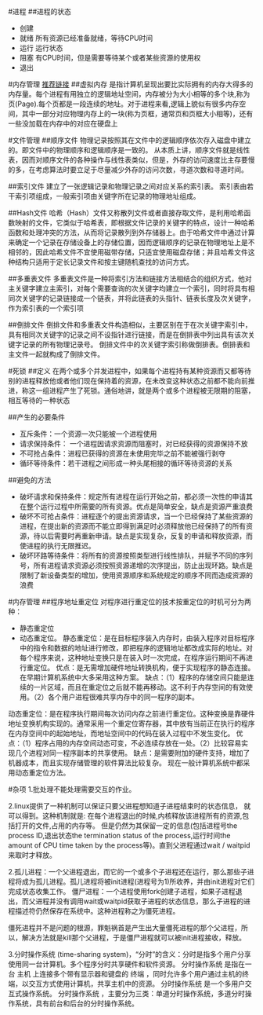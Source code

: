 #进程
##进程的状态
- 创建
- 就绪 所有资源已经准备就绪，等待CPU时间
- 运行 运行状态
- 阻塞 有CPU时间，但是需要等待某个或者某些资源的使用权
- 退出

#内存管理
[推荐链接](http://www.cnblogs.com/CareySon/archive/2012/04/25/2470063.html)
##虚拟内存
是指计算机呈现出要比实际拥有的内存大得多的内存量。每个进程有用独立的逻辑地址空间，内存被分为大小相等的多个块,称为页(Page).每个页都是一段连续的地址。对于进程来看,逻辑上貌似有很多内存空间，其中一部分对应物理内存上的一块(称为页框，通常页和页框大小相等)，还有一些没加载在内存中的对应在硬盘上

#文件管理
##顺序文件
物理记录按照其在文件中的逻辑顺序依次存入磁盘中建立的。即文件中的物理顺序和逻辑顺序是一致的。
从本质上讲，顺序文件就是线性表，因而对顺序文件的各种操作与线性表类似，但是，外存的访问速度比主存要慢的多，在考虑算法时要立足于尽量减少外存的访问次数，寻道次数和寻道时间。

##索引文件
建立了一张逻辑记录和物理记录之间对应关系的索引表。
索引表由若干索引项组成，一般索引项由关键字所在记录的物理地址组成。

##Hash文件
哈希（Hash）文件又称散列文件或者直接存取文件，是利用哈希函数映射的文件，它类似于哈希表，即根据文件记录的关键字的特点，设计一种哈希函数和处理冲突的方法，从而将记录散列到外存储器上。由于哈希文件中通过计算来确定一个记录在存储设备上的存储位置，因而逻辑顺序的记录在物理地址上是不相邻的，因此哈希文件不宜使用磁带存储，只适宜使用磁盘存储；并且哈希文件这种结构只适用于定长记录文件和按主键随机查找的访问方式。

##多重表文件
多重表文件是一种将索引方法和链接方法相结合的组织方式，他对主关键字建立主索引，对每个需要查询的次关键字均建立一个索引，同时将具有相同次关键字的记录链接成一个链表，并将此链表的头指针、链表长度及次关键字，作为索引表的一个索引项

##倒排文件
倒排文件和多重表文件构造相似，主要区别在于在次关键字索引中，具有相同次关键字的记录之间不设指针进行链接，而是在倒排表中列出具有该次关键字记录的所有物理记录号。 倒排文件中的次关键字索引称做倒排表。倒排表和主文件一起就构成了倒排文件。

#死锁
##定义
在两个或多个并发进程中，如果每个进程持有某种资源而又都等待别的进程释放他或者他们现在保持着的资源，在未改变这种状态之前都不能向前推进，称这一组进程产生了死锁。通俗地讲，就是两个或多个进程被无限期的阻塞，相互等待的一种状态

##产生的必要条件
- 互斥条件：一个资源一次只能被一个进程使用
- 请求保持条件： 一个进程因请求资源而阻塞时，对已经获得的资源保持不放
- 不可抢占条件：进程已获得的资源在未使用完毕之前不能被强行剥夺
- 循环等待条件：若干进程之间形成一种头尾相接的循环等待资源的关系

##避免的方法
- 破坏请求和保持条件：规定所有进程在运行开始之前，都必须一次性的申请其在整个运行过程中所需要的所有资源。优点是简单安全，缺点是资源严重浪费
- 破坏不可抢占条件：进程逐个的提出资源请求，当一个已经保持了某些资源的进程，在提出新的资源而不能立即得到满足时必须释放他已经保持了的所有资源，待以后需要时再重新申请。缺点是实现复杂，反复的申请和释放资源，而使进程的执行无限推迟。
- 破坏环路等待条件：将所有的资源按照类型进行线性排队，并赋予不同的序列号，所有进程请求资源必须按照资源递增的次序提出，防止出现环路。缺点是限制了新设备类型的增加，使用资源顺序和系统规定的顺序不同而造成资源的浪费

#内存管理
##程序地址重定位
对程序进行重定位的技术按重定位的时机可分为两种：
- 静态重定位
- 动态重定位。
静态重定位：是在目标程序装入内存时，由装入程序对目标程序中的指令和数据的地址进行修改，即把程序的逻辑地址都改成实际的地址。对每个程序来说，这种地址变换只是在装入时一次完成，在程序运行期间不再进行重定位。 
优点：是无需增加硬件地址转换机构，便于实现程序的静态连接。在早期计算机系统中大多采用这种方案。 
缺点：（1）程序的存储空间只能是连续的一片区域，而且在重定位之后就不能再移动。这不利于内存空间的有效使用。（2）各个用户进程很难共享内存中的同一程序的副本。 

动态重定位：是在程序执行期间每次访问内存之前进行重定位。这种变换是靠硬件地址变换机构实现的。通常采用一个重定位寄存器，其中放有当前正在执行的程序在内存空间中的起始地址，而地址空间中的代码在装入过程中不发生变化。 
优点：（1）程序占用的内存空间动态可变，不必连续存放在一处。（2）比较容易实现几个进程对同一程序副本的共享使用。 
缺点：是需要附加的硬件支持，增加了机器成本，而且实现存储管理的软件算法比较复杂。 
现在一般计算机系统中都采用动态重定位方法。


#杂项
1.批处理不能处理需要交互的作业。

2.linux提供了一种机制可以保证只要父进程想知道子进程结束时的状态信息， 就可以得到。这种机制就是: 在每个进程退出的时候,内核释放该进程所有的资源,包括打开的文件,占用的内存等。 但是仍然为其保留一定的信息(包括进程号the process ID,退出状态the termination status of the process,运行时间the amount of CPU time taken by the process等)。直到父进程通过wait / waitpid来取时才释放。

2.孤儿进程：一个父进程退出，而它的一个或多个子进程还在运行，那么那些子进程将成为孤儿进程。孤儿进程将被init进程(进程号为1)所收养，并由init进程对它们完成状态收集工作。
僵尸进程：一个进程使用fork创建子进程，如果子进程退出，而父进程并没有调用wait或waitpid获取子进程的状态信息，那么子进程的进程描述符仍然保存在系统中。这种进程称之为僵死进程。

僵死进程并不是问题的根源，罪魁祸首是产生出大量僵死进程的那个父进程，所以，解决方法就是kill那个父进程，于是僵尸进程就可以被init进程接收，释放。


3.分时操作系统  (time-sharing system)，“分时”的含义：分时是指多个用户分享使用同一台计算机。多个程序分时共享硬件和软件资源。 分时操作系统 是指在一台 主机 上连接多个带有显示器和键盘的 终端 ，同时允许多个用户通过主机的终端，以交互方式使用计算机，共享主机中的资源。 分时操作系统 是一个多用户交互式操作系统。 分时操作系统 ，主要分为三类：单道分时操作系统，多道分时操作系统，具有前台和后台的分时操作系统。



